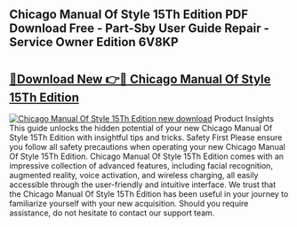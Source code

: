 ## Chicago Manual Of Style 15Th Edition PDF Download Free - Part-Sby User Guide Repair - Service Owner Edition 6V8KP

# <h2><a href="http://bc4046.oget.top/?id=Chicago+Manual+Of+Style+15Th+Edition">🔗Download New 👉🔴 Chicago Manual Of Style 15Th Edition</a></h2>

[![Chicago Manual Of Style 15Th Edition new download](https://i.imgur.com/5g1atiW.png)](http://bc4046.oget.top/?id=Chicago+Manual+Of+Style+15Th+Edition)
Product Insights This guide unlocks the hidden potential of your new Chicago Manual Of Style 15Th Edition with insightful tips and tricks. Safety First Please ensure you follow all safety precautions when operating your new Chicago Manual Of Style 15Th Edition. Chicago Manual Of Style 15Th Edition comes with an impressive collection of advanced features, including facial recognition, augmented reality, voice activation, and wireless charging, all easily accessible through the user-friendly and intuitive interface. We trust that the Chicago Manual Of Style 15Th Edition has been useful in your journey to familiarize yourself with your new acquisition. Should you require assistance, do not hesitate to contact our support team.

